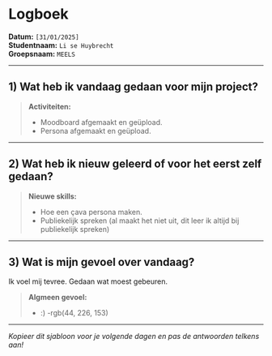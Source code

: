 # Logboek

**Datum:** `[31/01/2025]`  
**Studentnaam:** `Li se Huybrecht`  
**Groepsnaam:** `MEELS`

---

## 1) Wat heb ik vandaag gedaan voor mijn project?

> **Activiteiten:**  
> - Moodboard afgemaakt en geüpload.
> - Persona afgemaakt en geüpload.

---
## 2) Wat heb ik nieuw geleerd of voor het eerst zelf gedaan?

> **Nieuwe skills:**  
> - Hoe een çava persona maken.
> - Publiekelijk spreken (al maakt het niet uit, dit leer ik altijd bij publiekelijk spreken)

---

## 3) Wat is mijn gevoel over vandaag?

Ik voel mij tevree. Gedaan wat moest gebeuren.


> **Algmeen gevoel:**  
> - :)
> -rgb(44, 226, 153)


---

*Kopieer dit sjabloon voor je volgende dagen en pas de antwoorden telkens aan!*
